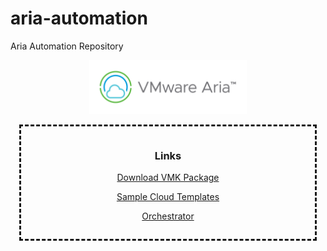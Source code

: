# aria-automation
Aria Automation Repository

<p align="center"><img src="./docs/images/vmware-aria-logo-1.png" width="50%"></p>

<div style="border-style: dashed;margin: 1em;padding: 1em">
<h3><p align="center">Links</p></h3>
<p align="center"><a href="./raw/main/orchestrator/com.vmk.package">Download VMK Package</a></p>
<p align="center"><a href="./templates">Sample Cloud Templates</a></p>
<p align="center"><a href="./orchestrator">Orchestrator</a></p>
</div>

